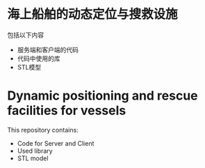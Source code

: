 # 海上船舶的动态定位与搜救设施
包括以下内容
- 服务端和客户端的代码
- 代码中使用的库
- STL模型

# Dynamic positioning and rescue facilities for vessels
This repository contains:
- Code for Server and Client
- Used library
- STL model
